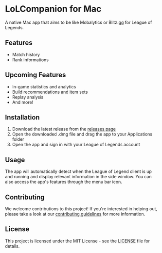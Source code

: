 # LoLCompanion for Mac

A native Mac app that aims to be like Mobalytics or Blitz.gg for League of Legends.

## Features
- Match history 
- Rank informations

## Upcoming Features
- In-game statistics and analytics
- Build recommendations and item sets
- Replay analysis
- And more!

## Installation
1. Download the latest release from the [releases page](https://github.com/LuisDrmn/LoLCompanion/releases)
2. Open the downloaded .dmg file and drag the app to your Applications folder
3. Open the app and sign in with your League of Legends account

## Usage
The app will automatically detect when the League of Legend client is up and running and display relevant information in the side window. You can also access the app's features through the menu bar icon.

## Contributing
We welcome contributions to this project! If you're interested in helping out, please take a look at our [contributing guidelines](CONTRIBUTING.md) for more information.

## License
This project is licensed under the MIT License - see the [LICENSE](LICENSE) file for details.

